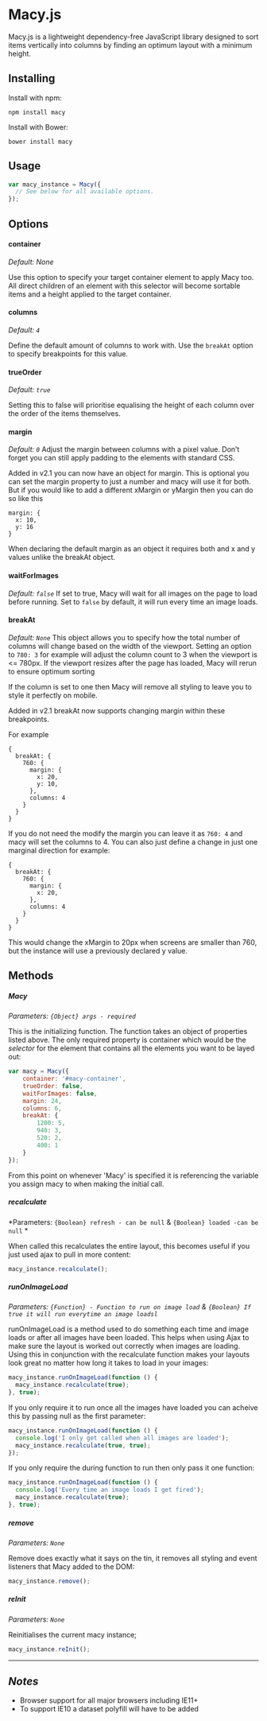 # Macy.js
Macy.js is a lightweight dependency-free JavaScript library designed to sort items vertically into columns by finding an optimum layout with a minimum height.

## Installing
Install with npm:

```
npm install macy
```

Install with Bower:

```
bower install macy
```

## Usage
```javascript
var macy_instance = Macy({
  // See below for all available options.
});
```

## Options

#### **container**
*Default: None*

Use this option to specify your target container element to apply Macy too. All direct children of an element with this selector will become sortable items and a height applied to the target container.

#### **columns**
*Default: `4`*

Define the default amount of columns to work with. Use the `breakAt` option to specify breakpoints for this value.

#### **trueOrder**
*Default: `true`*

Setting this to false will prioritise equalising the height of each column over the order of the items themselves.

#### **margin**

*Default: `0`*
Adjust the margin between columns with a pixel value. Don’t forget you can still apply padding to the elements with standard CSS.

Added in v2.1 you can now have an object for margin. This is optional you can set the margin property to just a number and macy will use it for both. But if you would like to add a different xMargin or yMargin then you can do so like this

```
margin: {
  x: 10,
  y: 16  
}
```

When declaring the default margin as an object it requires both and x and y values unlike the breakAt object.

#### **waitForImages**

*Default: `false`*
If set to true, Macy will wait for all images on the page to load before running. Set to `false` by default, it will run every time an image loads.

#### **breakAt**

*Default: `None`*
This object allows you to specify how the total number of columns will change based on the width of the viewport. Setting an option to `780: 3` for example will adjust the column count to 3 when the viewport is <= 780px.
If the viewport resizes after the page has loaded, Macy will rerun to ensure optimum sorting

If the column is set to one then Macy will remove all styling to leave you to style it perfectly on mobile.

Added in v2.1 breakAt now supports changing margin within these breakpoints. 

For example 

```
{
  breakAt: {
    760: {
      margin: {
        x: 20,
        y: 10,
      },
      columns: 4
    }
  }
}
```

If you do not need the modify the margin you can leave it as `760: 4` and macy will set the columns to 4. You can also just define a change in just one marginal direction for example:

```
{
  breakAt: {
    760: {
      margin: {
        x: 20,
      },
      columns: 4
    }
  }
}
```

This would change the xMargin to 20px when screens are smaller than 760, but the instance will use a previously declared y value.

## Methods

##### **Macy**
*Parameters: `{Object} args - required`*

This is the initializing function. The function takes an object of properties listed above. The only required property is container which would be the *selector* for the element that contains all the elements you want to be layed out:

```javascript
var macy = Macy({
    container: '#macy-container',
    trueOrder: false,
    waitForImages: false,
    margin: 24,
    columns: 6,
    breakAt: {
        1200: 5,
        940: 3,
        520: 2,
        400: 1
    }
});
```

From this point on whenever 'Macy' is specified it is referencing the variable you assign macy to when making the initial call.

##### **recalculate**
*Parameters: `{Boolean} refresh - can be null` & `{Boolean} loaded -can be null` *

When called this recalculates the entire layout, this becomes useful if you just used ajax to pull in more content:

```javascript
macy_instance.recalculate();
```

##### **runOnImageLoad**

*Parameters: `{Function} - Function to run on image load` & `{Boolean} If true it will run everytime an image loadsl`*

runOnImageLoad is a method used to do something each time and image loads or after all images have been loaded. This helps when using Ajax to make sure the layout is worked out correctly when images are loading. Using this in conjunction with the recalculate function makes your layouts look great no matter how long it takes to load in your images:

```javascript
macy_instance.runOnImageLoad(function () {
  macy_instance.recalculate(true);
}, true);
```

If you only require it to run once all the images have loaded you can acheive this by passing null as the first parameter:

```javascript
macy_instance.runOnImageLoad(function () {
  console.log('I only get called when all images are loaded');
  macy_instance.recalculate(true, true);
});
```

If you only require the during function to run then only pass it one function:

```javascript
macy_instance.runOnImageLoad(function () {
  console.log('Every time an image loads I get fired');
  macy_instance.recalculate(true);
}, true);
```

##### **remove**
*Parameters: `None`*

Remove does exactly what it says on the tin, it removes all styling and event listeners that Macy added to the DOM:

```javascript
macy_instance.remove();
```

##### **reInit**
*Parameters: `None`*

Reinitialises the current macy instance;

```javascript
macy_instance.reInit();
```

---

## *Notes*
- Browser support for all major browsers including IE11+
- To support IE10 a dataset polyfill will have to be added

